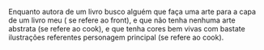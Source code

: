 Enquanto autora de um livro busco alguém que faça uma arte para a capa de um livro meu ( se refere ao front), e que não tenha nenhuma arte abstrata (se refere ao cook), e que tenha cores bem vivas com bastate ilustrações referentes personagem principal (se refere ao cook). 